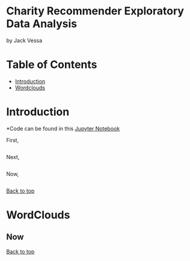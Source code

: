 
# Charity Recommender Exploratory Data Analysis
by Jack Vessa


# Table of Contents
- [Introduction](#Introduction)
- [Wordclouds](#WordClouds)


# Introduction

*Code can be found in this [Jupyter Notebook]()

First, 

![]()

Next,

![]()

Now,

![]()

<a href="#Charity Recommender Exploratory Data Analysis">Back to top</a>


# WordClouds

## Now





<a href="Charity Recommender Exploratory Data Analysis">Back to top</a>
